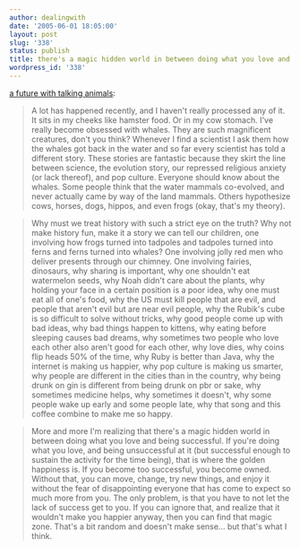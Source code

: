 ```yaml
---
author: dealingwith
date: '2005-06-01 18:05:00'
layout: post
slug: '338'
status: publish
title: there's a magic hidden world in between doing what you love and being successful
wordpress_id: '338'
---
```


[a future with talking animals](http://erikbenson.typepad.com/mu/2005/05/a_future_with_t.html):

> A lot has happened recently, and I haven't really processed any of it. It sits in my cheeks like hamster food. Or in my cow stomach. I've really become obsessed with whales. They are such magnificent creatures, don't you think? Whenever I find a scientist I ask them how the whales got back in the water and so far every scientist has told a different story. These stories are fantastic because they skirt the line between science, the evolution story, our repressed religious anxiety (or lack thereof), and pop culture. Everyone should know about the whales. Some people think that the water mammals co-evolved, and never actually came by way of the land mammals. Others hypothesize cows, horses, dogs, hippos, and even frogs (okay, that's my theory).

> Why must we treat history with such a strict eye on the truth? Why not make history fun, make it a story we can tell our children, one involving how frogs turned into tadpoles and tadpoles turned into ferns and ferns turned into whales? One involving jolly red men who deliver presents through our chimney. One involving fairies, dinosaurs, why sharing is important, why one shouldn't eat watermelon seeds, why Noah didn't care about the plants, why holding your face in a certain position is a poor idea, why one must eat all of one's food, why the US must kill people that are evil, and people that aren't evil but are near evil people, why the Rubik's cube is so difficult to solve without tricks, why good people come up with bad ideas, why bad things happen to kittens, why eating before sleeping causes bad dreams, why sometimes two people who love each other also aren't good for each other, why love dies, why coins flip heads 50% of the time, why Ruby is better than Java, why the internet is making us happier, why pop culture is making us smarter, why people are different in the cities than in the country, why being drunk on gin is different from being drunk on pbr or sake, why sometimes medicine helps, why sometimes it doesn't, why some people wake up early and some people late, why that song and this coffee combine to make me so happy.

> More and more I'm realizing that there's a magic hidden world in between doing what you love and being successful. If you're doing what you love, and being unsuccessful at it (but successful enough to sustain the activity for the time being), that is where the golden happiness is. If you become too successful, you become owned. Without that, you can move, change, try new things, and enjoy it without the fear of disappointing everyone that has come to expect so much more from you. The only problem, is that you have to not let the lack of success get to you. If you can ignore that, and realize that it wouldn't make you happier anyway, then you can find that magic zone. That's a bit random and doesn't make sense... but that's what I think.
